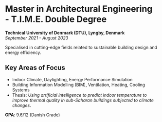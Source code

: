 # Master in Architectural Engineering - T.I.M.E. Double Degree  
**Technical University of Denmark (DTU), Lyngby, Denmark**  
*September 2021 - August 2023*

Specialised in cutting-edge fields related to sustainable building design and energy efficiency.  

## Key Areas of Focus
- Indoor Climate, Daylighting, Energy Performance Simulation  
- Building Information Modelling (BIM), Ventilation, Heating, Cooling Systems  
- Thesis: *Using artificial intelligence to predict indoor temperature to improve thermal quality in sub-Saharan buildings subjected to climate changes*.  

**GPA**: 9.6/12 (Danish Grade)  
